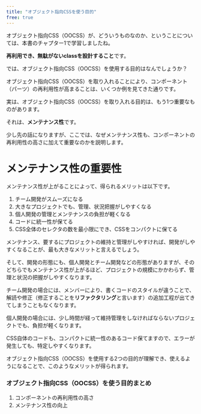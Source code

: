 ```yaml
---
title: "オブジェクト指向CSSを使う目的"
free: true
---
```


オブジェクト指向CSS（OOCSS）が、どういうものなのか、ということについては、本書のチャプター1で学習しましたね。

**再利用でき、無駄がないclassを設計すること**です。

では、オブジェクト指向CSS（OOCSS）を使用する目的はなんでしょうか？

オブジェクト指向CSS（OOCSS）を取り入れることにより、コンポーネント（パーツ）の再利用性が高まることは、いくつか例を見てきた通りです。

実は、オブジェクト指向CSS（OOCSS）を取り入れる目的は、もう1つ重要なものがあります。

それは、**メンテナンス性**です。

少し先の話になりますが、ここでは、なぜメンテナンス性も、コンポーネントの再利用性の高さに加えて重要なのかを説明します。

# メンテナンス性の重要性

メンテナンス性が上がることによって、得られるメリットは以下です。

1. チーム開発がスムーズになる
2. 大きなプロジェクトでも、管理、状況把握がしやすくなる
3. 個人開発の管理とメンテナンスの負担が軽くなる
4. コードに統一性が保てる
5. CSS全体のセレクタの数を最小限にでき、CSSをコンパクトに保てる

メンテナンス、要するにプロジェクトの維持と管理がしやすければ、開発がしやすくなることが、最も大きなメリットと言えるでしょう。

そして、開発の形態にも、個人開発とチーム開発などの形態がありますが、そのどちらでもメンテナンス性が上がるほど、プロジェクトの規模にかかわらず、管理と状況の把握がしやすくなります。

チーム開発の場合には、メンバーにより、書くコードのスタイルが違うことで、解読や修正（修正することを**リファクタリング**と言います）の追加工程が出てきてしまうこともなくなります。

個人開発の場合には、少し時間が経って維持管理をしなければならないプロジェクトでも、負担が軽くなります。

CSS自体のコードも、コンパクトに統一性のあるコード保てますので、エラーが発生しても、特定しやすくなります。

オブジェクト指向CSS（OOCSS）を使用する2つの目的が理解でき、使えるようになることで、このようなメリットが得られます。

### オブジェクト指向CSS（OOCSS）を使う目的まとめ

1. コンポーネントの再利用性の高さ
2. メンテナンス性の向上